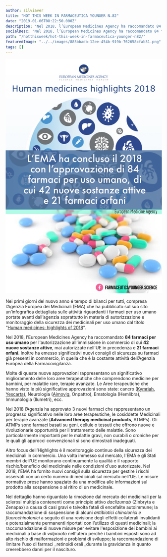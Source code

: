 ```yaml
---
author: silviaver
title: "HOT THIS WEEK IN FARMACEUTICA YOUNGER N.82"
date: "2019-01-06T08:22:50.000Z"
description: "Nel 2018, l’European Medicines Agency ha raccomandato 84 farmaci per uso umano per l'autorizzazione all'immissione in commercio di cui 42 nuove sostanze attive, mai autorizzate nell'UE in precedenza e 21 farmaci orfani. Inoltre ha emesso significativi nuovi consigli di sicurezza su farmaci già presenti in commercio, in quella che è la costante attività dell’Agenzia Europea della Farmacovigilanza."
socialDesc: "Nel 2018, l’European Medicines Agency ha raccomandato 84 farmaci per uso umano per l'autorizzazione all'immissione in commercio di cui 42 nuove sostanze attive, mai autorizzate nell'UE in precedenza e 21 farmaci orfani. Inoltre ha emesso significativi nuovi consigli di sicurezza su farmaci già presenti in commercio, in quella che è la costante attività dell’Agenzia Europea della Farmacovigilanza."
path: "/hotthisweek/hot-this-week-in-farmaceutica-younger-n82/"
featuredImage: "../../images/883bbadb-12ee-454b-919b-762658cfab31.png"
tags: []
---
```


![](../../images/883bbadb-12ee-454b-919b-762658cfab31.png)

Nei primi giorni del nuovo anno é tempo di bilanci per tutti, compresa l’Agenzia Europea dei Medicinali (EMA) che ha pubblicato sul suo sito un’infografica dettagliata sulle attività riguardanti i farmaci per uso umano portate avanti dall’agenzia soprattutto in materia di autorizzazione e monitoraggio della sicurezza dei medicinali per uso umano dal titolo “[Human medicines: highlights of 2018](https://www.ema.europa.eu/documents/report/human-medicines-highlights-2018_en.pdf)”.

Nel 2018, l’European Medicines Agency ha raccomandato **84 farmaci per uso umano** per l'autorizzazione all'immissione in commercio di cui **42 nuove sostanze attive**, mai autorizzate nell'UE in precedenza e **21 farmaci orfani**. Inoltre ha emesso significativi nuovi consigli di sicurezza su farmaci già presenti in commercio, in quella che è la costante attività dell’Agenzia Europea della Farmacovigilanza.

Molte di queste nuove approvazioni rappresentano un significativo miglioramento delle loro aree terapeutiche che comprendono medicine per bambini, per malattie rare, terapie avanzate. Le Aree terapeutiche che hanno visto le più significative approvazioni sono state: cancro ([Kymriah](https://www.farmaceuticayounger.science/blog/2017/09/la-rivoluzione-delle-cellule-car-t-nellimmuno-oncologia/), [Yescarta](https://www.farmaceuticayounger.science/hotthisweek/hot-this-week-in-pharmaceutical-chemistry-n.22/)), Neurologia ([Aimovig](https://www.farmaceuticayounger.science/hotthisweek/hot-this-week-in-farmaceutica-younger-n.50/), Onpattro), Ematologia (Hemlibra), Immunologia (Ilumetri), ecc.

Nel 2018 l’Agenzia ha approvato 3 nuovi farmaci che rappresentano un progresso significativo nelle loro aree terapeutiche, le cosiddette Medicinali per terapie avanzate (**Advanced therapy medicinal products**, ATMPs). Gli ATMPs sono farmaci basati su geni, cellule o tessuti che offrono nuove e rivoluzionarie opportunità per il trattamento delle malattie. Sono particolarmente importanti per le malattie gravi, non curabili o croniche per le quali gli approcci convenzionali si sono dimostrati inadeguati.

Altro focus dell’Highlights è il monitoraggio continuo della sicurezza dei medicinali in commercio. Una volta immesso sul mercato, l'EMA e gli Stati membri dell'UE monitorano continuamente la qualità e il rapporto rischio/beneficio del medicinale nelle condizioni d'uso autorizzate. Nel 2018, l'EMA ha fornito nuovi consigli sulla sicurezza per gestire i rischi osservati con un certo numero di medicinali sul mercato nell'UE. Le misure normative prese hanno spaziato da una modifica alle informazioni sul prodotto alla sospensione o al ritiro di un medicinale.

Nel dettaglio hanno riguardato la rimozione dal mercato dei medicinali per la sclerosi multipla contenenti come principio attivo _daclizumab_ (Zinbryta e Zenapax) a causa di casi gravi e talvolta fatali di encefalite autoimmune; la raccomandazione di sospensione di alcuni _antibiotici chinolonici e fluorochinolonici_ a seguito di una revisione degli effetti collaterali invalidanti e potenzialmente permanenti riportati con l’utilizzo di questi medicinali; la raccomandazione di nuove misure per evitare l'esposizione dei bambini ai medicinali a base di _valproato_ nell'utero perché i bambini esposti sono ad alto rischio di malformazioni e problemi di sviluppo; la raccomandazione di limitare l'uso di farmaci \_retinoidi orali \_durante la gravidanza in quanto creerebbero danni per il nascituro.
